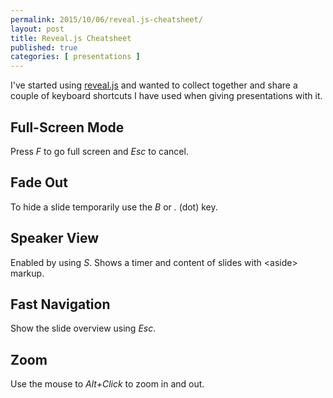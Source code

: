 ```yaml
---
permalink: 2015/10/06/reveal.js-cheatsheet/
layout: post
title: Reveal.js Cheatsheet
published: true 
categories: [ presentations ]
---
```


I've started using [reveal.js](https://github.com/hakimel/reveal.js/) and wanted to collect together 
and share a couple of keyboard shortcuts I have used when giving presentations with it.

## Full-Screen Mode

Press *F* to go full screen and *Esc* to cancel.

## Fade Out

To hide a slide temporarily use the *B* or *.* (dot) key.

## Speaker View

Enabled by using *S*. Shows a timer and content of slides with &lt;aside&gt; markup.

## Fast Navigation

Show the slide overview using *Esc*. 

## Zoom

Use the mouse to *Alt+Click* to zoom in and out.
